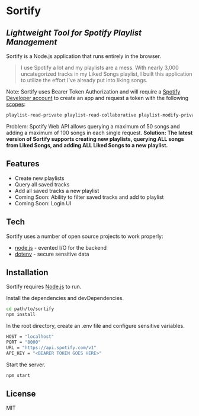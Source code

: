 # Sortify
## _Lightweight Tool for Spotify Playlist Management_

Sortify is a Node.js application that runs entirely in the browser.

>I use Spotify a lot and my playlists are a mess. With nearly 3,000 uncategorized tracks in my Liked Songs playlist, I built this application to utilize the effort I've already put into liking songs.

Note: Sortify uses Bearer Token Authorization and will require a [Spotify Developer account](https://developer.spotify.com/) to create an app and request a token with the following [scopes](https://developer.spotify.com/documentation/web-api/concepts/scopes):
```sh
playlist-read-private playlist-read-collaborative playlist-modify-private playlist-modify-public user-library-modify user-library-read
```

Problem: Spotify Web API allows querying a maximum of 50 songs and adding a maximum of 100 songs in each single request.
__Solution: The latest version of Sortify supports creating new playlists, querying ALL songs from Liked Songs, and adding ALL Liked Songs to a new playlist.__

## Features
- Create new playlists
- Query all saved tracks
- Add all saved tracks a new playlist
- Coming Soon: Ability to filter saved tracks and add to playlist
- Coming Soon: Login UI

## Tech
Sortify uses a number of open source projects to work properly:

- [node.js] - evented I/O for the backend
- [dotenv] -  secure sensitive data

## Installation
Sortify requires [Node.js](https://nodejs.org/) to run.

Install the dependencies and devDependencies.

```sh
cd path/to/sortify
npm install
```

In the root directory, create an .env file and configure sensitive variables.

```sh
HOST = "localhost"
PORT = "8000"
URL = "https://api.spotify.com/v1"
API_KEY = "<BEARER TOKEN GOES HERE>"
```

Start the server.
```sh
npm start
```

## License
MIT

[//]: # (These are reference links used in the body of this note and get stripped out when the markdown processor does its job. There is no need to format nicely because it shouldn't be seen. Thanks SO - http://stackoverflow.com/questions/4823468/store-comments-in-markdown-syntax)

   [node.js]: <http://nodejs.org>
   [dotenv]: <https://www.npmjs.com/package/dotenv>